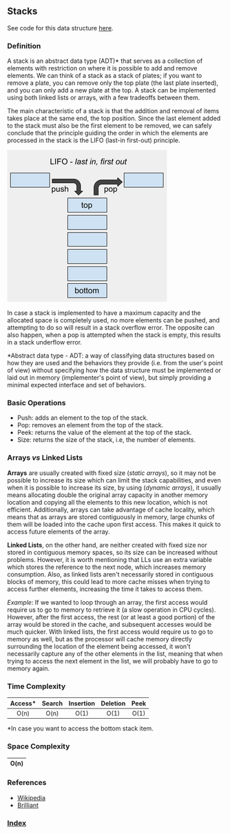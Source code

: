 ## Stacks

See code for this data structure [here](/DataStructures/Stack/src).

### Definition

A stack is an abstract data type (ADT)\* that serves as a collection of elements with restriction on where it is possible to add and remove elements. We can think of a stack as a stack of plates; if you want to remove a plate, you can remove only the top plate (the last plate inserted), and you can only add a new plate at the top. A stack can be implemented using both linked lists or arrays, with a few tradeoffs between them.

The main characteristic of a stack is that the addition and removal of items takes place at the same end, the top position. Since the last element added to the stack must also be the first element to be removed, we can safely conclude that the principle guiding the order in which the elements are processed in the stack is the LIFO (last-in first-out) principle.

![stack](../../resources/img/stacks.png)

In case a stack is implemented to have a maximum capacity and the allocated space is completely used, no more elements can be pushed, and attempting to do so will result in a stack overflow error. The opposite can also happen, when a pop is attempted when the stack is empty, this results in a stack underflow error.

\*Abstract data type - ADT: a way of classifying data structures based on how they are used and the behaviors they provide (i.e. from the user's point of view) without specifying how the data structure must be implemented or laid out in memory (implementer's point of view), but simply providing a minimal expected interface and set of behaviors.

### Basic Operations

- Push: adds an element to the top of the stack.
- Pop: removes an element from the top of the stack.
- Peek: returns the value of the element at the top of the stack.
- Size: returns the size of the stack, i.e, the number of elements.

### Arrays _vs_ Linked Lists

**Arrays** are usually created with fixed size (_static arrays_), so it may not be possible to increase its size which can limit the stack capabilities, and even when it is possible to increase its size, by using (_dynamic arrays_), it usually means allocating double the original array capacity in another memory location and copying all the elements to this new location, which is not efficient. Additionally, arrays can take advantage of cache locality, which means that as arrays are stored contiguously in memory, large chunks of them will be loaded into the cache upon first access. This makes it quick to access future elements of the array.

**Linked Lists**, on the other hand, are neither created with fixed size nor stored in contiguous memory spaces, so its size can be increased without problems. However, it is worth mentioning that LLs use an extra variable which stores the reference to the next node, which increases memory consumption. Also, as linked lists aren't necessarily stored in contiguous blocks of memory, this could lead to more cache misses when trying to access further elements, increasing the time it takes to access them.

_Example_: If we wanted to loop through an array, the first access would require us to go to memory to retrieve it (a slow operation in CPU cycles). However, after the first access, the rest (or at least a good portion) of the array would be stored in the cache, and subsequent accesses would be much quicker. With linked lists, the first access would require us to go to memory as well, but as the processor will cache memory directly surrounding the location of the element being accessed, it won't necessarily capture any of the other elements in the list, meaning that when trying to access the next element in the list, we will probably have to go to memory again.

### Time Complexity

| Access\* | Search | Insertion | Deletion | Peek |
| :------: | :----: | :-------: | :------: | :--: |
|   O(n)   |  O(n)  |   O(1)    |   O(1)   | O(1) |

\*In case you want to access the bottom stack item.

### Space Complexity

| O(n) |
| :--: |

### References

- [Wikipedia](<https://en.wikipedia.org/wiki/Queue_(abstract_data_type)>)
- [Brilliant](<https://en.wikipedia.org/wiki/Stack_(abstract_data_type)>)

### [Index](../../README.md)
